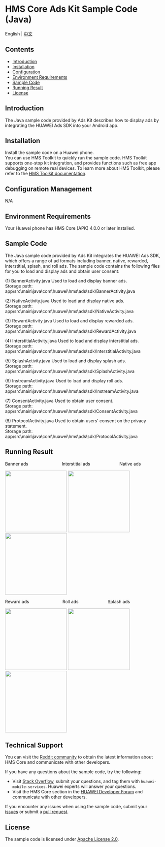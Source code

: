 ﻿# HMS Core Ads Kit Sample Code (Java)
English | [中文](https://github.com/HMS-Core/hms-ads-demo-java/blob/master/README_ZH.md)
## Contents

 * [Introduction](#Introduction)
 * [Installation](#Installation)
 * [Configuration](#Configuration)
 * [Environment Requirements](#Environment-Requirements)
 * [Sample Code](#Sample-Code)
 * [Running Result](#Running-Result)
 * [License](#License)


## Introduction
The Java sample code provided by Ads Kit describes how to display ads by integrating the HUAWEI Ads SDK into your Android app.

## Installation
Install the sample code on a Huawei phone.
<br>You can use HMS Toolkit to quickly run the sample code. HMS Toolkit supports one-stop kit integration, and provides functions such as free app debugging on remote real devices. To learn more about HMS Toolkit, please refer to the [HMS Toolkit documentation](https://developer.huawei.com/consumer/en/doc/development/Tools-Guides/getting-started-0000001077381096?ha_source=hms1).</br>

## Configuration Management
N/A

## Environment Requirements
Your Huawei phone has HMS Core (APK) 4.0.0 or later installed.

## Sample Code
The Java sample code provided by Ads Kit integrates the HUAWEI Ads SDK, which offers a range of ad formats including banner, native, rewarded, interstitial, splash, and roll ads. The sample code contains the following files for you to load and display ads and obtain user consent:

(1) BannerActivity.java
Used to load and display banner ads.
<br>Storage path: app\src\main\java\com\huawei\hms\ads\sdk\BannerActivity.java</br>
    
(2) NativeActivity.java
Used to load and display native ads.
<br>Storage path: app\src\main\java\com\huawei\hms\ads\sdk\NativeActivity.java</br>
    
(3) RewardActivity.java
Used to load and display rewarded ads.
<br>Storage path: app\src\main\java\com\huawei\hms\ads\sdk\RewardActivity.java</br>
	
(4) InterstitialActivity.java
Used to load and display interstitial ads.
<br>Storage path: app\src\main\java\com\huawei\hms\ads\sdk\InterstitialActivity.java</br>
	
(5) SplashActivity.java
Used to load and display splash ads.
<br>Storage path: app\src\main\java\com\huawei\hms\ads\sdk\SplashActivity.java</br>
	
(6) InstreamActivity.java
Used to load and display roll ads.
<br>Storage path: app\src\main\java\com\huawei\hms\ads\sdk\InstreamActivity.java</br>
    
(7) ConsentActivity.java
Used to obtain user consent.
<br>Storage path: app\src\main\java\com\huawei\hms\ads\sdk\ConsentActivity.java</br>

(8) ProtocolActivity.java
Used to obtain users' consent on the privacy statement.
<br>Storage path: app\src\main\java\com\huawei\hms\ads\sdk\ProtocolActivity.java</br>

## Running Result
Banner ads&emsp;&emsp;&emsp;&emsp;&emsp;&emsp;&emsp;&ensp; Interstitial ads&emsp;&emsp;&emsp;&emsp;&emsp;&emsp;&ensp; Native ads

 <img src="/result/Banner.gif" width=200>  <img src="result/Interstitial.gif" width=200>  <img src="result/Native.gif" width=200>

Reward ads&emsp;&emsp;&emsp;&emsp;&emsp;&emsp;&emsp;&ensp; Roll ads&emsp;&emsp;&emsp;&emsp;&emsp;&emsp;&ensp; Splash ads

<img src="result/Reward.gif" width=200>  <img src="result/Roll.gif" width=200>  <img src="result/Splash.gif" width=200>

## Technical Support
You can visit the [Reddit community](https://www.reddit.com/r/HuaweiDevelopers/) to obtain the latest information about HMS Core and communicate with other developers.

If you have any questions about the sample code, try the following:
- Visit [Stack Overflow](https://stackoverflow.com/questions/tagged/huawei-mobile-services?tab=Votes), submit your questions, and tag them with `huawei-mobile-services`. Huawei experts will answer your questions.
- Visit the HMS Core section in the [HUAWEI Developer Forum](https://forums.developer.huawei.com/forumPortal/en/home?fid=0101187876626530001?ha_source=hms1) and communicate with other developers.

If you encounter any issues when using the sample code, submit your [issues](https://github.com/HMS-Core/hms-ads-demo-java/issues) or submit a [pull request](https://github.com/HMS-Core/hms-ads-demo-java/pulls).

##  License
The sample code is licensed under [Apache License 2.0](http://www.apache.org/licenses/LICENSE-2.0).

